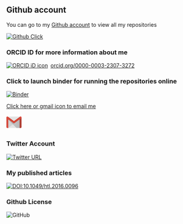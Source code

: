 ## Github account

You can go to my [Github account](https://github.com/arka1985) to view all my repositories

[![Github Click](https://img.shields.io/badge/Github-Click-blue.svg)](https://github.com/arka1985)


### ORCID ID for more information about me

<div itemscope itemtype="https://schema.org/Person"><a itemprop="sameAs" content="https://orcid.org/0000-0003-2307-3272" href="https://orcid.org/0000-0003-2307-3272" target="orcid.widget" rel="noopener noreferrer" style="vertical-align:top;"><img src="https://orcid.org/sites/default/files/images/orcid_16x16.png" style="width:1em;margin-right:.5em;" alt="ORCID iD icon">orcid.org/0000-0003-2307-3272</a></div>

### Click to launch binder for running the repositories online

[![Binder](https://mybinder.org/badge_logo.svg)](https://mybinder.org/v2/gh/arka1985/arka1985.github.io/master)

[Click here or gmail icon to email me](mailto:arka.doctor@mail.com)

[![Image](gmail.png)](mailto:arka.doctor@mail.com)

### Twitter Account

[![Twitter URL](https://img.shields.io/twitter/url/http/shields.io.svg?style=social)](https://twitter.com/Arka14695653)

### My published articles

[![DOI:10.1049/htl.2016.0096](https://zenodo.org/badge/DOI/10.1049/htl.2016.0096.svg)](https://doi.org/10.1049/htl.2016.0096)

### Github License

![GitHub](https://img.shields.io/github/license/mashape/apistatus.svg)
